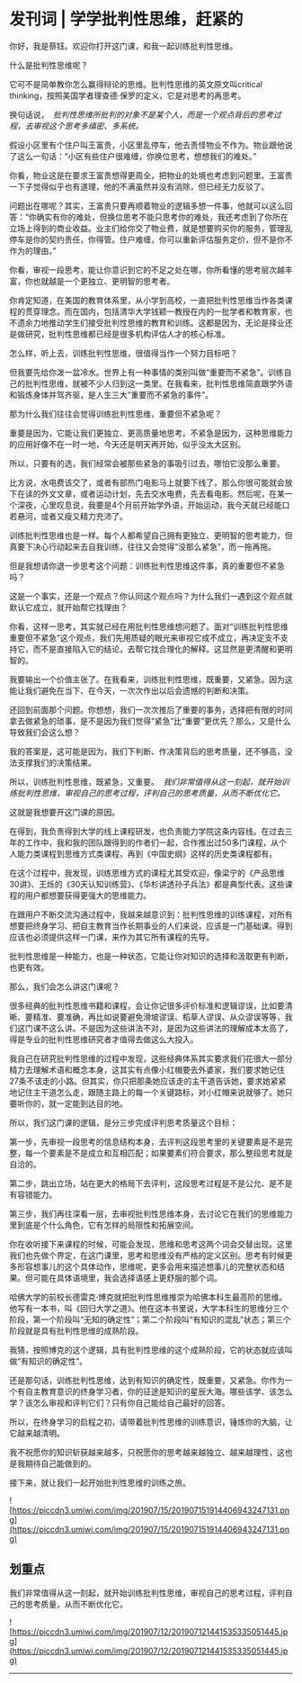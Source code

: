 # 发刊词 | 学学批判性思维，赶紧的

你好，我是蔡钰。欢迎你打开这门课，和我一起训练批判性思维。

什么是批判性思维呢？

它可不是简单教你怎么赢得辩论的思维。批判性思维的英文原文叫critical thinking，按照美国学者理查德·保罗的定义，它是对思考的再思考。

换句话说，  *批判性思维所批判的对象不是某个人，而是一个观点背后的思考过程，去审视这个思考多缜密、多系统。*

假设小区里有个住户叫王富贵，小区里乱停车，他去责怪物业不作为。物业跟他说了这么一句话：“小区有些住户很难缠，你换位思考，想想我们的难处。”

你看，物业这是在要求王富贵想得更周全，把物业的处境也考虑到问题里。王富贵一下子觉得似乎也有道理，他的不满虽然并没有消除，但已经无力反驳了。

问题出在哪呢？其实，王富贵只要再顺着物业的逻辑多想一件事，他就可以这么回答：“你确实有你的难处，但换位思考不能只思考你的难处，我还考虑到了你所在立场上得到的商业收益。业主们给你交了物业费，就是想要购买你的服务，管理乱停车是你的契约责任，你得管。住户难缠，你可以重新评估服务定价，但不是你不作为的理由。”

你看，审视一段思考，能让你意识到它的不足之处在哪，你所看懂的思考层次越丰富，你也就越是一个更独立、更明智的思考者。

你肯定知道，在美国的教育体系里，从小学到高校，一直把批判性思维当作各类课程的贯穿理念。而在国内，包括清华大学钱颖一教授在内的一批学者和教育家，也不遗余力地推动学生们接受批判性思维的教育和训练。这都是因为，无论是择业还是做研究，批判性思维都已经是很多机构评估人才的核心标准。

怎么样，听上去，训练批判性思维，很值得当作一个努力目标吧？

但我要先给你泼一盆冷水。世界上有一种事情的类别叫做“重要而不紧急”。训练自己的批判性思维，就被不少人归到这一类里。在我看来，批判性思维简直跟学外语和锻炼身体并驾齐驱，是人生三大“重要而不紧急的事件”。

那为什么我们往往会觉得训练批判性思维，重要但不紧急呢？

重要是因为，它能让我们更独立、更高质量地思考。不紧急是因为，这种思维能力的应用好像不在一时一地，今天还是明天再开始，似乎没太大区别。

所以，只要有的选，我们经常会被那些紧急的事吸引过去，哪怕它没那么重要。

比方说，水电费该交了，或者有部热门电影马上就要下线了。那么你很可能就会放下在读的外文文章，或者运动计划，先去交水电费，先去看电影。然后呢，在某一个深夜，心里叹息说，我要是4个月前开始学外语，开始运动，我今天就已经能口若悬河，或者又瘦又精力充沛了。

训练批判性思维也是一样。每个人都希望自己拥有更独立、更明智的思考能力，但真要下决心行动起来去自我训练，往往又会觉得“没那么紧急”，而一拖再拖。

但是我想请你退一步思考这个问题：训练批判性思维这件事，真的重要但不紧急吗？

这是一个事实，还是一个观点？你认同这个观点吗？为什么我们一遇到这个观点就默认它成立，就开始帮它找理由？

你看，这样一思考，其实就已经在用批判性思维想问题了。面对“训练批判性思维重要但不紧急”这个观点，我们先用质疑的眼光来审视它成不成立，再决定支不支持它，而不是直接陷入它的结论，去帮它找合理化的解释。这显然是更清醒和更明智的。

我要输出一个价值主张了。在我看来，训练批判性思维，既重要，又紧急。因为这能让我们避免在当下、在今天，一次次作出以后会遗憾的判断和决策。

还回到前面那个问题。你想想，我们一次次推后了重要的事务，选择把有限的时间拿去做紧急的琐事，是不是因为我们觉得“紧急”比“重要”更优先？那么，又是什么导致我们会这么想？

我的答案是，这可能是因为，我们下判断、作决策背后的思考质量，还不够高，没法支撑我们的决策结果。

所以，训练批判性思维，既紧急，又重要。  *我们非常值得从这一刻起，就开始训练批判性思维，审视自己的思考过程，评判自己的思考质量，从而不断优化它。*

这就是我想要开这门课的原因。

在得到，我负责得到大学的线上课程研发，也负责能力学院这条内容线。在过去三年的工作中，我和我的团队跟得到的作者们一起，合作推出过50多门课程，从个人能力类课程到思维方式类课程，再到《中国史纲》这样的历史类课程都有。

在这个过程中，我发现，训练思维方式的课程尤其受欢迎，像梁宁的《产品思维30讲》、王烁的《30天认知训练营》、《华杉讲透孙子兵法》都是典型代表。这些课程的用户都想要获得更强大的思维能力。

在跟用户不断交流沟通过程中，我越来越意识到：批判性思维的训练课程，对所有想要把终身学习、把自主教育当作长期事业的人们来说，应该是一门基础课。得到应该也必须提供这样一门课，来作为其它所有课程的先导。

批判性思维是一种能力，也是一种状态，它能让你对知识的选择和汲取更有判断，也更有效。

那么，我们会怎么讲这门课呢？

很多经典的批判性思维书籍和课程，会让你记很多评价标准和逻辑谬误，比如要清晰、要精准、要准确，再比如说要避免滑坡谬误、稻草人谬误、从众谬误等等，我们这门课不这么讲。不是因为这些讲法不对，是因为这些讲法的理解成本太高了，得是专业的批判性思维研究者才值得去做这么大投入。

我自己在研究批判性思维的过程中发现，这些经典体系其实要求我们花很大一部分精力去理解术语和概念本身，这其实有点像小红帽要去外婆家，我们要求她记住27条不该走的小路。但其实，你只把那条她应该走的主干道告诉她，要求她紧紧地记住主干道怎么走，跟随主路上的每一个关键路标，对小红帽来说就够了。她只要听你的，就一定能到达目的地。

所以，我们这门课的逻辑，是分三步完成评判思考质量这个目标：

第一步，先审视一段思考的信息结构本身，去评判这段思考里的关键要素是不是完整，每一个要素是不是成立和互相匹配；如果要素们符合要求，那么整段思考就是自洽的。

第二步，跳出立场，站在更大的格局下去评判，这段思考过程是不是公允、是不是有容错能力。

第三步，我们再往深看一层，去审视批判性思维本身，去讨论它在我们的思维能力里到底是个什么角色，它有怎样的局限性和拓展空间。

你在收听接下来课程的时候，可能会发现，思维和思考这两个词会交替出现。这里我们也先做个界定，在这门课里，思考和思维没有严格的定义区别。思考有时候更多形容想事儿的这个具体动作，思维呢，更多会用来描述想事儿的完整状态和结果。但可能在具体语境里，我会选择语感上更舒服的那个词。

哈佛大学的前校长德雷克·博克就把批判性思维推崇为哈佛本科生最高阶的思维。他写有一本书，叫《回归大学之道》。他在这本书里说，大学本科生的思维分三个阶段，第一个阶段叫“无知的确定性”；第二个阶段叫“有知识的混乱”状态；第三个阶段就是具有批判性思维的成熟阶段。

我猜，按照博克的这个逻辑，具有批判性思维的这个成熟阶段，它的状态就应该叫做“有知识的确定性”。

还是那句话，训练批判性思维，达到有知识的确定性，既重要，又紧急。你作为一个有自主教育意识的终身学习者，你的征途是知识的星辰大海。哪些该学、该怎么学？该怎么审视和评判它们？只有你自己能给自己最好的回答。

所以，在终身学习的启程之初，请带着批判性思维的训练意识，锤炼你的大脑，让它越来越清明。

我不祝愿你的知识斩获越来越多，只祝愿你的思考越来越独立、越来越理性，这也是我期待自己能做到的。

接下来，就让我们一起开始批判性思维的训练之旅。

![https://piccdn3.umiwi.com/img/201907/15/201907151914406943247131.png](https://piccdn3.umiwi.com/img/201907/15/201907151914406943247131.png)

## 划重点

我们非常值得从这一刻起，就开始训练批判性思维，审视自己的思考过程，评判自己的思考质量，从而不断优化它。

![https://piccdn3.umiwi.com/img/201907/12/201907121441535335051445.jpg](https://piccdn3.umiwi.com/img/201907/12/201907121441535335051445.jpg)

---
